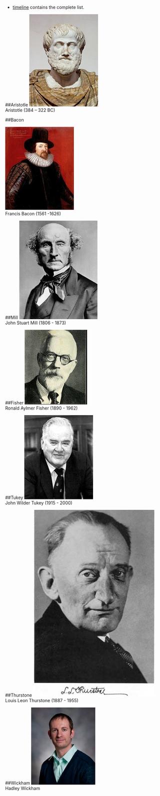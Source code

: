 - [timeline](./timeline.md) contains the complete list.


##Aristotle
[![aristotle](../../libs/images/people/raw/aristotle.jpg)](https://en.wikipedia.org/wiki/Aristotle)  
Aristotle (384 – 322 BC)


##Bacon

 
[![bacon](../../libs/images/people/raw/bacon.jpg)](https://en.wikipedia.org/wiki/Francis_Bacon)    
Francis Bacon (1561 -1626)    


##Mill
[![mill](../../libs/images/people/raw/mill.jpg)](https://en.wikipedia.org/wiki/John_Stuart_Mill)  
John Stuart Mill (1806 - 1873)  


##Fisher
[![fisher](../../libs/images/people/raw/fisher2.jpg)](https://en.wikipedia.org/wiki/Ronald_Fisher)   
Ronald Aylmer Fisher (1890 - 1962)  

##Tukey
[![tukey](../../libs/images/people/raw/tukey.jpg)](https://en.wikipedia.org/wiki/John_Tukey)  
John Wilder Tukey (1915 - 2000)  


##Thurstone
[![thurstone](../../libs/images/people/raw/thurstone.jpg)](https://en.wikipedia.org/wiki/Louis_Leon_Thurstone)  
Louis Leon Thurstone (1887 - 1955) 

##Wickham
[![wickham](../../libs/images/people/raw/wickham.jpg)](https://en.wikipedia.org/wiki/Hadley_Wickham)    
Hadley Wickham 



